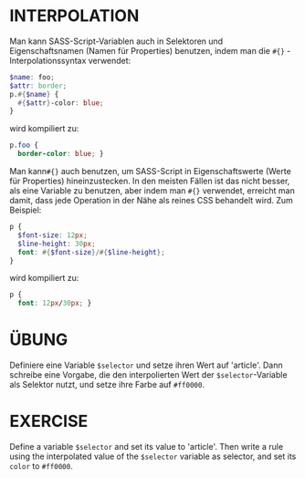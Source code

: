 # INTERPOLATION

Man kann SASS-Script-Variablen auch in Selektoren und  Eigenschaftsnamen (Namen für Properties) benutzen, indem man die `#{}` -Interpolationssyntax verwendet:

```scss
$name: foo;
$attr: border;
p.#{$name} {
  #{$attr}-color: blue;
}
```

wird kompiliert zu:

```css
p.foo {
  border-color: blue; }
```

Man kann`#{}` auch benutzen, um SASS-Script in Eigenschaftswerte (Werte für Properties) hineinzustecken. In den meisten Fällen ist das nicht besser, als eine Variable zu benutzen, aber indem man `#{}` verwendet, erreicht man damit, dass jede Operation in der Nähe als reines CSS behandelt wird. Zum Beispiel:

```scss
p {
  $font-size: 12px;
  $line-height: 30px;
  font: #{$font-size}/#{$line-height};
}
```

wird kompiliert zu:

```css
p {
  font: 12px/30px; }
```

# ÜBUNG

Definiere eine Variable `$selector` und setze ihren Wert auf 'article'. Dann schreibe eine Vorgabe, die den interpolierten Wert der `$selector`-Variable als Selektor nutzt, und setze ihre Farbe auf `#ff0000`.

# EXERCISE

Define a variable `$selector` and set its value to 'article'. Then write a rule using the interpolated value of the `$selector` variable as selector, and set its `color` to `#ff0000`.